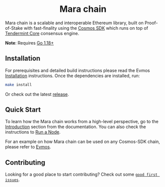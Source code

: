 <!--
parent:
  order: false
-->

<div align="center">
  <h1> Mara chain </h1>
</div>

Mara chain is a scalable and interoperable Ethereum library, built on Proof-of-Stake with fast-finality using the [Cosmos SDK](https://github.com/cosmos/cosmos-sdk/) which runs on top of [Tendermint Core](https://github.com/tendermint/tendermint) consensus engine.

**Note**: Requires [Go 1.18+](https://golang.org/dl/)

## Installation

For prerequisites and detailed build instructions please read the Evmos [Installation](https://evmos.dev/quickstart/installation.html) instructions. Once the dependencies are installed, run:

```bash
make install
```

Or check out the latest [release](https://github.com/mara-labs/mara-chain/releases).

## Quick Start

To learn how the Mara chain works from a high-level perspective, go to the [Introduction](https://evmos.dev/intro/overview.html) section from the documentation. You can also check the instructions to [Run a Node](https://evmos.dev/quickstart/run_node.html).

For an example on how Mara chain can be used on any Cosmos-SDK chain, please refer to [Evmos](https://www.github.com/tharsis/evmos).

## Contributing

Looking for a good place to start contributing? Check out some [`good first issues`](https://github.com/mara-labs/mara-chain/issues?q=is%3Aopen+is%3Aissue+label%3A%22good+first+issue%22).